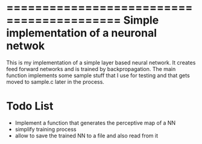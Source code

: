 ==========================================
Simple implementation of a neuronal netwok
==========================================

This is my implementation of a simple layer based neural network.
It creates feed forward networks and is trained by backpropagation.
The main function implements some sample stuff that I use for testing and that gets moved to sample.c later in the process.

Todo List
=========

- Implement a function that generates the perceptive map of a NN
- simplify training process
- allow to save the trained NN to a file and also read from it
